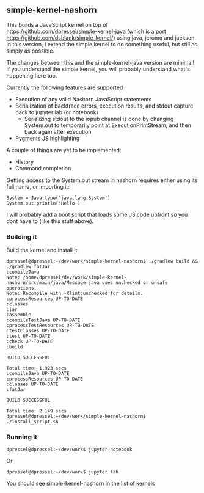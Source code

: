 ## simple-kernel-nashorn

This builds a JavaScript kernel on top of https://github.com/dpressel/simple-kernel-java (which is a port https://github.com/dsblank/simple_kernel/) using java, jeromq and jackson.  
In this version, I extend the simple kernel to do something useful, but still as simply as possible.  

The changes between this and the simple-kernel-java version are minimal!  If you understand the simple kernel, you will probably understand what's happening here too.

Currently the following features are supported

  - Execution of any valid Nashorn JavaScript statements
  - Serialization of backtrace errors, execution results, and stdout capture back to jupyter lab (or notebook)
    - Serializing stdout to the iopub channel is done by changing System.out to temporarily point at ExecutionPrintStream, and then back again after execution
  - Pygments JS highlighting
  
A couple of things are yet to be implemented:

  - History
  - Command completion

Getting access to the System.out stream in nashorn requires either using its full name, or importing it:

```
System = Java.type('java.lang.System')
System.out.println('Hello')
```

I will probably add a boot script that loads some JS code upfront so you dont have to (like this stuff above).


### Building it

Build the kernel and install it:
```
dpressel@dpressel:~/dev/work/simple-kernel-nashorn$ ./gradlew build && ./gradlew fatJar
:compileJava
Note: /home/dpressel/dev/work/simple-kernel-nashorn/src/main/java/Message.java uses unchecked or unsafe operations.
Note: Recompile with -Xlint:unchecked for details.
:processResources UP-TO-DATE
:classes
:jar
:assemble
:compileTestJava UP-TO-DATE
:processTestResources UP-TO-DATE
:testClasses UP-TO-DATE
:test UP-TO-DATE
:check UP-TO-DATE
:build

BUILD SUCCESSFUL

Total time: 1.923 secs
:compileJava UP-TO-DATE
:processResources UP-TO-DATE
:classes UP-TO-DATE
:fatJar

BUILD SUCCESSFUL

Total time: 2.149 secs
dpressel@dpressel:~/dev/work/simple-kernel-nashorn$ ./install_script.sh 
```
### Running it

```
dpressel@dpressel:~/dev/work$ jupyter-notebook 
```

Or

```
dpressel@dpressel:~/dev/work$ jupyter lab

```

You should see simple-kernel-nashorn in the list of kernels